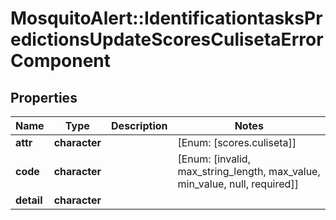 # MosquitoAlert::IdentificationtasksPredictionsUpdateScoresCulisetaErrorComponent


## Properties
Name | Type | Description | Notes
------------ | ------------- | ------------- | -------------
**attr** | **character** |  | [Enum: [scores.culiseta]] 
**code** | **character** |  | [Enum: [invalid, max_string_length, max_value, min_value, null, required]] 
**detail** | **character** |  | 


